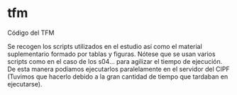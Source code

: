 # tfm
Código del TFM

Se recogen los scripts utilizados en el estudio así como el material suplementario formado por tablas y figuras. Nótese que se usan varios scripts como en el caso de los s04... para agilizar el tiempo de ejecución. De esta manera podíamos ejecutarlos paralelamente en el servidor del CIPF (Tuvimos que hacerlo debido a la gran cantidad de tiempo que tardaban en ejecutarse).
